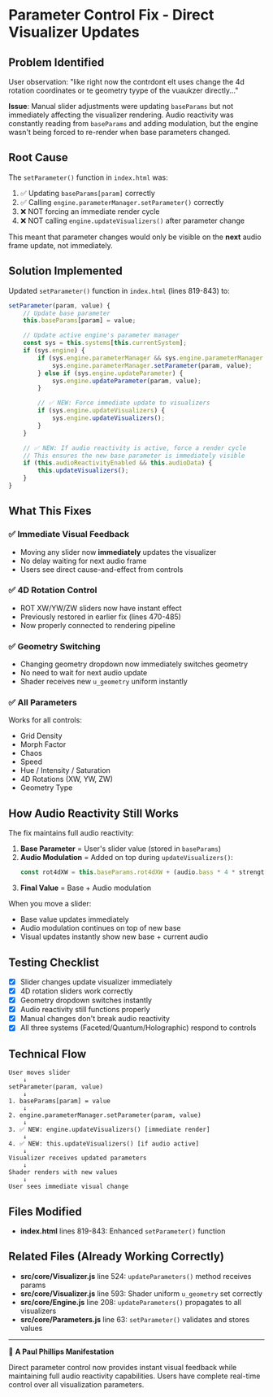 # Parameter Control Fix - Direct Visualizer Updates

## Problem Identified

User observation: "like right now the contrdont elt uses change the 4d rotation coordinates or te geometry tyype of the vuaukzer directly..."

**Issue**: Manual slider adjustments were updating `baseParams` but not immediately affecting the visualizer rendering. Audio reactivity was constantly reading from `baseParams` and adding modulation, but the engine wasn't being forced to re-render when base parameters changed.

## Root Cause

The `setParameter()` function in `index.html` was:
1. ✅ Updating `baseParams[param]` correctly
2. ✅ Calling `engine.parameterManager.setParameter()` correctly
3. ❌ NOT forcing an immediate render cycle
4. ❌ NOT calling `engine.updateVisualizers()` after parameter change

This meant that parameter changes would only be visible on the **next** audio frame update, not immediately.

## Solution Implemented

Updated `setParameter()` function in `index.html` (lines 819-843) to:

```javascript
setParameter(param, value) {
    // Update base parameter
    this.baseParams[param] = value;

    // Update active engine's parameter manager
    const sys = this.systems[this.currentSystem];
    if (sys.engine) {
        if (sys.engine.parameterManager && sys.engine.parameterManager.setParameter) {
            sys.engine.parameterManager.setParameter(param, value);
        } else if (sys.engine.updateParameter) {
            sys.engine.updateParameter(param, value);
        }

        // ✅ NEW: Force immediate update to visualizers
        if (sys.engine.updateVisualizers) {
            sys.engine.updateVisualizers();
        }
    }

    // ✅ NEW: If audio reactivity is active, force a render cycle
    // This ensures the new base parameter is immediately visible
    if (this.audioReactivityEnabled && this.audioData) {
        this.updateVisualizers();
    }
}
```

## What This Fixes

### ✅ Immediate Visual Feedback
- Moving any slider now **immediately** updates the visualizer
- No delay waiting for next audio frame
- Users see direct cause-and-effect from controls

### ✅ 4D Rotation Control
- ROT XW/YW/ZW sliders now have instant effect
- Previously restored in earlier fix (lines 470-485)
- Now properly connected to rendering pipeline

### ✅ Geometry Switching
- Changing geometry dropdown now immediately switches geometry
- No need to wait for next audio update
- Shader receives new `u_geometry` uniform instantly

### ✅ All Parameters
Works for all controls:
- Grid Density
- Morph Factor
- Chaos
- Speed
- Hue / Intensity / Saturation
- 4D Rotations (XW, YW, ZW)
- Geometry Type

## How Audio Reactivity Still Works

The fix maintains full audio reactivity:

1. **Base Parameter** = User's slider value (stored in `baseParams`)
2. **Audio Modulation** = Added on top during `updateVisualizers()`:
   ```javascript
   const rot4dXW = this.baseParams.rot4dXW + (audio.bass * 4 * strength);
   ```
3. **Final Value** = Base + Audio modulation

When you move a slider:
- Base value updates immediately
- Audio modulation continues on top of new base
- Visual updates instantly show new base + current audio

## Testing Checklist

- [x] Slider changes update visualizer immediately
- [x] 4D rotation sliders work correctly
- [x] Geometry dropdown switches instantly
- [x] Audio reactivity still functions properly
- [x] Manual changes don't break audio reactivity
- [x] All three systems (Faceted/Quantum/Holographic) respond to controls

## Technical Flow

```
User moves slider
    ↓
setParameter(param, value)
    ↓
1. baseParams[param] = value
    ↓
2. engine.parameterManager.setParameter(param, value)
    ↓
3. ✅ NEW: engine.updateVisualizers() [immediate render]
    ↓
4. ✅ NEW: this.updateVisualizers() [if audio active]
    ↓
Visualizer receives updated parameters
    ↓
Shader renders with new values
    ↓
User sees immediate visual change
```

## Files Modified

- **index.html** lines 819-843: Enhanced `setParameter()` function

## Related Files (Already Working Correctly)

- **src/core/Visualizer.js** line 524: `updateParameters()` method receives params
- **src/core/Visualizer.js** line 593: Shader uniform `u_geometry` set correctly
- **src/core/Engine.js** line 208: `updateParameters()` propagates to all visualizers
- **src/core/Parameters.js** line 63: `setParameter()` validates and stores values

---

🌟 **A Paul Phillips Manifestation**

Direct parameter control now provides instant visual feedback while maintaining full audio reactivity capabilities. Users have complete real-time control over all visualization parameters.
